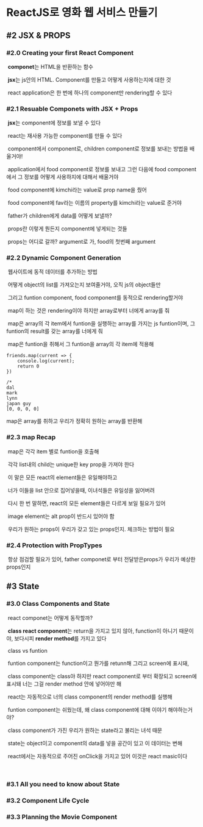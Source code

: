 # ReactJS로 영화 웹 서비스 만들기

## #2 JSX & PROPS

### #2.0 Creating your first React Component

​	**componet**는 HTML을 반환하는 함수

​	**jsx**는 js안의 HTML. Component를 만들고 어떻게 사용하는지에 대한 것

​	react application은 한 번에 하나의 component만 rendering할 수 있다



### #2.1 Resuable Componets with JSX + Props

​	**jsx**는 component에 정보를 보낼 수 있다

​	react는 재사용 가능한 component를 만들 수 있다

​	component에서 component로, children component로 정보를 보내는 방법을 배울거야!

​	application에서 food component로 정보를 보내고 그런 다음에 food component에서 그 정보를 어떻게 사용하지에 대해서 배울거야

​	food component에 kimchi라는 value로 prop name을 줬어

​	food component에 fav라는 이름의 property를 kimchi라는 value로 준거야

​	father가 children에게 data를 어떻게 보낼까?

​	props란 이렇게 뭔든지 component에 넣게되는 것들

​	props는 어디로 갈까? argument로 가, food의 첫번째 argument



### #2.2 Dynamic Component Generation

​	웹사이트에 동적 데이터를 추가하는 방법

​	어떻게 object의  list를 가져오는지 보여줄거야, 오직 js의 object들만

​	그리고 funtion component, food component를 동적으로 rendering할거야

​	map이 하는 것은 rendering이야 하지만 array로부터 너에게  array를 줘

​	map은 array의 각 item에서 funtion을 실행하는 array를 가지는 js funtion이며, 그 funtion의 result를 갖는 array를 너에게 줘

​	map은 funtion을 취해서 그 funtion을 array의 각 item에 적용해

```react
friends.map(current => {
    console.log(current);
    return 0
})

/* 
dal
mark
lynn
japan guy
[0, 0, 0, 0]
```

 map은 array를 취하고 우리가 정확히 원하는 array를 반환해



### #2.3 map Recap

​	map은 각각 item 별로 funtion을 호출해

​	각각 list내의 child는 unique한 key prop을 가져야 한다

​	이 말은 모든 react의 element들은 유일해야하고

​	너가 이들을 list 안으로 집어넣을때, 이녀석들은 유일성을 잃어버려

​	다시 한 번 말하면, react의 모든 element들은 다르게 보일 필요가 있어

​	image element는 alt prop이 반드시 있어야 함

​	우리가 원하는 props이 우리가 갖고 있는 props인지. 체크하는 방법이 필요



### #2.4 Protection with PropTypes

​	항상 점검할 필요가 있어, father componet로 부터 전달받은props가 우리가 예상한 props인지



## #3 State

### #3.0 Class Components and State

​	react componet는 어떻게 동작할까?

​	**class react component**는 return을 가지고 있지 않아, function이 아니기 때문이야, 보다시피 **render method**를 가지고 있다

​	class vs funtion

​	funtion component는 function이고 뭔가를 retunn해 그리고 screen에 표시돼, 

​	class component는 class야 하지만 react component로 부터 확장되고 screen에 표시돼 너는 그걸 render method 안에 넣어야만 해 

​	react는 자동적으로 너의 class component의 render method를 실행해

​	funtion component는 쉬웠는데, 왜 class component에 대해 이야기 해야하는거야?

​	class component가 가진 우리가 원하는 state라고 불리는 녀석 때문

​	state는 object이고 component의 data를 넣을 공간이 있고 이 데이터는 변해

​	react에서는 자동적으로 주어진 onClick을 가지고 있어 이것은 react masic이다

​	

### #3.1 All you need to know about State

### #3.2 Component Life Cycle

### #3.3 Planning the Movie Component
